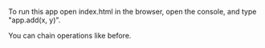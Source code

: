 To run this app open index.html in the browser, open the console, and type "app.add(x, y)".

You can chain operations like before.